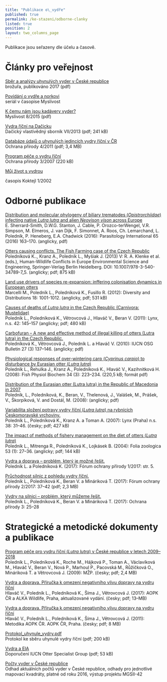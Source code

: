 ```yaml
---
title: "Publikace o\_vydře"
published: true
permalink: /ke-stazeni/odborne-clanky
listed: true
position: 2
layout: two_columns_page
---
```

Publikace jsou seřazeny dle účelu a časově.

# Články pro veřejnost

[Sběr a analýzy uhynulých vyder v České
republice](/media/ALKA_-_Sb_r_a_anal_zy_vyder_-_web.pdf)\
brožuřa, publikováno 2017 (pdf)

[Povídání o vydře a norkovi](/vydra/o-vydre/povidani-o-vydre-v-myslivosti)\
seriál v časopise Myslivost

[K čemu nám jsou kadávery
vyder?](/media/Myslivost_Vydra_2015_FINAL.pdf)\
Myslivost 8/2015 (pdf)

[Vydra říční na Dačicku](/media/Da_icko_11_polednikova_vydra.pdf)\
Dačický vlastivědný sborník VII/2013 (pdf; 241 kB)

[Databáze údajů o uhynulých jedincích vydry říční
v ČR](/media/ochrana_prirody_databaze_vyder.pdf)\
Ochrana přírody 4/2011 (pdf; 3,4 MB)

[Program péče o vydru říční](/media/vydra_000496.pdf)\
Ochrana přírody 3/2007 (220 kB)

[Můj život s vydrou](http://www.czech-press.cz/index.php?option=com_content&view=article&id=2027:mj-ivot-s-vydrou-sp-282395120&catid=1615&Itemid=148)

časopis Koktejl 1/2002

# Odborné publikace

[Distribution and molecular phylogeny of biliary trematodes
(_Opistrorchiidae_) infecting native _Lutra lutra_ and alien _Neovison
vison_ across
Europe](/media/parasitology_2016_1-s2.0-S1383576915001919-main.pdf)\
E. Sherrard-Smith, D.W.G. Stanton, J. Cable, P. Orozco-terWengel, V.R.
Simpson, M. Elmeros, J. van Dijk, F. Simonnet, A. Roos, Ch. Lemarchand,
L. Poledník, P. Heneberg, E.A. Chadwick (2016): Parasitology
International 65 (2016) 163–170. (anglicky, pdf)

[Otters causing conflicts. The Fish Farming case of the Czech
Republic](/media/RAP_139211_1_En_5_Chapter_OnlinePDF.pdf)\
Poledníková K.., Kranz A., Poledník L., Myšiak J. (2013) V: R. A. Klenke
et al. (eds.), Human-Wildlife Conflicts in Europe Environmental Science
and Engineering, Springer-Verlag Berlin Heidelberg. DOI:
10.1007/978-3-540-34789-7_5. (anglicky; pdf; 875 kB)

[Land use drivers of species re-expansion: inffering colonisation
dynamics in European
otters](/media/Marcelli_et_al_inferring_colonization_dinamycs_otters_Czechia.pdf)\
Marcelli M., Poledník L., Poledníková K., Fusillo R. (2012): Diversity
and Distributions 18: 1001-1012. (anglicky, pdf; 531 kB)

[Causes of deaths of _Lutra lutra_ in the Czech Republic
(Carnivora: Mustelidae)](/media/Lynx_2011_145-157_Poledn_k.pdf)\
Poledník L., Poledníková K., Větrovcová J., Hlaváč V., Beran V. (2011):
Lynx, n.s. 42: 145–157 (anglicky; pdf; 480 kB)

[Carbofuran – A new and effective method of illegal killing of otters
(Lutra lutra) in the Czech
Republic.](/media/Polednikova_et_al_2010.pdf)\
Poledníková K., Větrovcová J., Poledník L. a Hlaváč V. (2010): IUCN OSG
Bulletin 27 (3) 137–146. (anglicky; pdf)

[Physiological responses of over-wintering carp (_Cyprinus carpio_) to
disturbance by Eurasian otter (_Lutra
lutra_)](/media/Polednik_stress_final.pdf)\
Poledník L., Řehulka J., Kranz A., Poledníková K., Hlaváč V.,
Kazihnitková H. (2008): Fish Physiol Biochem 34 (3): 223–234. (220,5 kB;
formát pdf)

[Distribution of the Eurasian otter (Lutra lutra) in the Republic of
Macedonia in 2007](/media/Polednik_etal__Makedonie_2008.pdf)\
Poledník, L., Poledníková, K., Beran, V., Thelenová, J., Valášek, M.,
Prášek, V., Škorpíková, V. and Dostál, M. (2008): (anglicky; pdf)

[Variabilita složení potravy vydry říční (_Lutra lutra_) na rybnících
Českomoravské vrchoviny.](/media/Lynx_2007_031-046_Poledn_k.pdf)\
Poledník L., Poledníková K., Kranz A. a Toman A. (2007): Lynx (Praha)
n.s. 38: 31–46. (česky; pdf; 427 kB)

[The impact of methods of fishery management on the diet of otters
(_Lutra lutra_)](/media/Polednik_Foliazoo_p1769.pdf)\
Poledník L., Mitrenga R., Poledníková K., Lojkásek B. (2004): Folia
zoologica 53 (1): 27–36. (anglicky; pdf; 144 kB)

[Vydra a doprava – problém, který je možné
řešit.](/media/11-vydra-a-doprava-problem-ktery-je-mozne-resit.pdf)\
Poledník L. a Poledníková K. (2017): Fórum ochrany přírody 1/2017:
str. 5.

[Průchodnost silnic z pohledu vydry
říční.](/media/12-pruchodnost-silnic-z-pohledu-vydry-ricni.pdf)\
Poledník L., Poledníková K., Beran V. a Mináriková T. (2017): Fórum
ochrany přírody 2/2017: 37–42 (pdf; 2,3 MB)

[Vydry na silnici – problém, který můžeme
řešit.](/media/OP_03_2017_vydry.pdf)\
Poledník L., Poledníková K., Beran V. a Mináriková T. (2017): Ochrana
přírody 3: 25–28

# Strategické a metodické dokumenty a publikace

[Program péče pro vydru říční (_Lutra lutra_) v České republice v letech
2009–2018](/media/program-pece-pro-vydru-ricni-2009-2018.pdf)\
Poledník L., Poledníková K., Roche M., Hájková P., Toman A., Václavíková
M., Hlaváč V., Beran V., Nová P., Marhoul P., Pacovská M., Růžičková O.,
Mináriková T. a Větrovcová J. (2009): MŽP. (česky; pdf; 2,4 MB)

[Vydra a doprava. Příručka k omezení
negativního vlivu dopravy na vydru
říční](/media/vydra_a_doprava_-_web_1.pdf)\
Hlaváč V., Poledník L., Poledníková K., Šíma J., Větrovcová J. (2017):
AOPK ČR a ALKA Wildlife, Praha, aktualizované vydání. (česky; pdf;
13–MB)

[Vydra a doprava. Příručka k omezení negativního vlivu dopravy na vydru
říční](/media/brozura_vydra_final.pdf)\
Hlaváč V., Poledník L., Poledníková K., Šíma J., Větrovcová J. (2011):
Metodika AOPK ČR. AOPK ČR, Praha. (česky; pdf; 8 MB)

[Protokol_uhynule_vydry.pdf](/media/Protokol_uhynule_vydry.pdf)\
Protokol ke sběru uhynulé vydry říční (pdf; 200 kB)

[Vydra a EIA](/media/iucnosg_doporuceni_vydra.pdf)\
Doporučení IUCN Otter Specialist Group (pdf; 53 kB)

[Počty vyder v České republice](/media/Po_ty_vyder_2016.pdf)\
Odhad aktuálních počtů vyder v České republice, odhady pro jednotlivé
mapovací kvadráty, platné od roku 2016, výstup projektu MGSII-42

